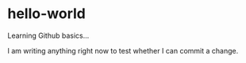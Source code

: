 # hello-world
Learning Github basics...

I am writing anything right now to test whether I can commit a change. 
